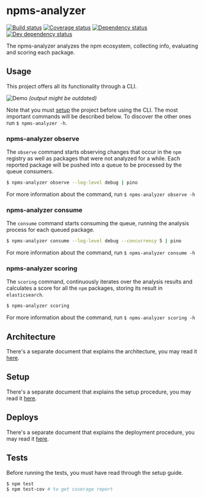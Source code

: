 # npms-analyzer

[![Build status][travis-image]][travis-url] [![Coverage status][coveralls-image]][coveralls-url] [![Dependency status][david-dm-image]][david-dm-url] [![Dev dependency status][david-dm-dev-image]][david-dm-dev-url]

The npms-analyzer analyzes the npm ecosystem, collecting info, evaluating and scoring each package.


## Usage

This project offers all its functionality through a CLI.

![Demo](https://i.imgur.com/nz9CzVR.gif)
*(output might be outdated)*

Note that you must [setup](./docs/setup.md) the project before using the CLI. The most important commands will be described below. To discover the other ones run `$ npms-analyzer -h`.

### npms-analyzer observe

The `observe` command starts observing changes that occur in the `npm` registry as well as packages that were not analyzed for a while. Each reported package will be pushed into a queue to be processed by the queue consumers.

```bash
$ npms-analyzer observe --log-level debug | pino
```

For more information about the command, run `$ npms-analyzer observe -h`

### npms-analyzer consume

The `consume` command starts consuming the queue, running the analysis process for each queued package.

```bash
$ npms-analyzer consume --log-level debug --concurrency 5 | pino
```

For more information about the command, run `$ npms-analyzer consume -h`

### npms-analyzer scoring

The `scoring` command, continuously iterates over the analysis results and calculates a score for all the `npm` packages, storing its result in `elasticsearch`.

```bash
$ npms-analyzer scoring
```

For more information about the command, run `$ npms-analyzer scoring -h`


## Architecture

There's a separate document that explains the architecture, you may read it [here](./docs/architecture.md).


## Setup

There's a separate document that explains the setup procedure, you may read it [here](./docs/setup.md).


## Deploys

There's a separate document that explains the deployment procedure, you may read it [here](./docs/deploys.md).


## Tests

Before running the tests, you must have read through the setup guide.

```bash
$ npm test
$ npm test-cov # to get coverage report
```

[coveralls-image]: https://img.shields.io/coveralls/npms-io/npms-analyzer/master.svg
[coveralls-url]: https://coveralls.io/r/npms-io/npms-analyzer
[david-dm-dev-image]: https://img.shields.io/david/dev/npms-io/npms-analyzer.svg
[david-dm-dev-url]: https://david-dm.org/npms-io/npms-analyzer#info=devDependencies
[david-dm-image]: https://img.shields.io/david/npms-io/npms-analyzer.svg
[david-dm-url]: https://david-dm.org/npms-io/npms-analyzer
[travis-image]: http://img.shields.io/travis/npms-io/npms-analyzer/master.svg
[travis-url]: https://travis-ci.org/npms-io/npms-analyzer
